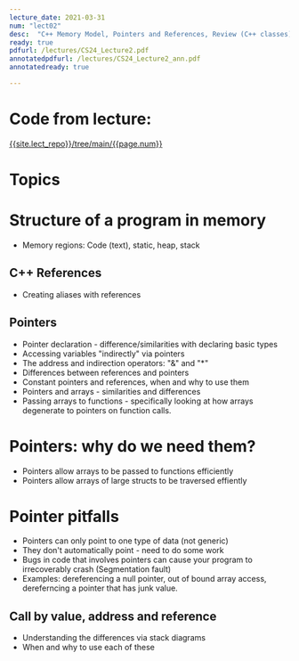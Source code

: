 ```yaml
---
lecture_date: 2021-03-31
num: "lect02"
desc:  "C++ Memory Model, Pointers and References, Review (C++ classes)"
ready: true
pdfurl: /lectures/CS24_Lecture2.pdf
annotatedpdfurl: /lectures/CS24_Lecture2_ann.pdf
annotatedready: true

---
```


# Code from lecture:

[{{site.lect_repo}}/tree/main/{{page.num}}]({{site.lect_repo}}/tree/main/{{page.num}})


# Topics

# Structure of a program in memory
* Memory regions: Code (text), static, heap, stack

## C++ References
* Creating aliases with references


## Pointers

* Pointer declaration - difference/similarities with declaring basic types
* Accessing variables "indirectly" via pointers
* The address and indirection operators: "&" and "*"
* Differences between references and pointers
* Constant pointers and references, when and why to use them
* Pointers and arrays - similarities and differences
* Passing arrays to functions - specifically looking at how arrays degenerate to pointers on function calls.

#  Pointers: why do we need them? 


* Pointers allow arrays to be passed to functions efficiently
* Pointers allow arrays of large structs to be traversed effiently

# Pointer pitfalls
* Pointers can only point to one type of data (not generic)
* They don't automatically point - need to do some work
* Bugs in code that involves pointers can cause your program to irrecoverably crash (Segmentation fault)
* Examples: dereferencing a null pointer, out of bound array access, dereferncing a pointer that has junk value.



## Call by value, address and reference
* Understanding the differences via stack diagrams
* When and why to use each of these











